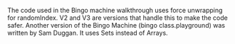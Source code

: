 The code used in the Bingo machine walkthrough uses force unwrapping for randomIndex.  V2 and V3 are versions that handle this to make the code safer.
Another version of the Bingo Machine (bingo class.playground) was written by Sam Duggan.  It uses Sets instead of Arrays.
